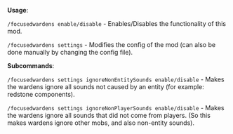 **Usage**:

```/focusedwardens enable/disable``` - Enables/Disables the functionality of this mod.

```/focusedwardens settings``` - Modifies the config of the mod (can also be done manually by changing the config file).


**Subcommands**:

```/focusedwardens settings ignoreNonEntitySounds enable/disable``` - Makes the wardens ignore all sounds not caused by an entity (for example: redstone components).

```/focusedwardens settings ignoreNonPlayerSounds enable/disable``` - Makes the wardens ignore all sounds that did not come from players. (So this makes wardens ignore other mobs, and also non-entity sounds).
